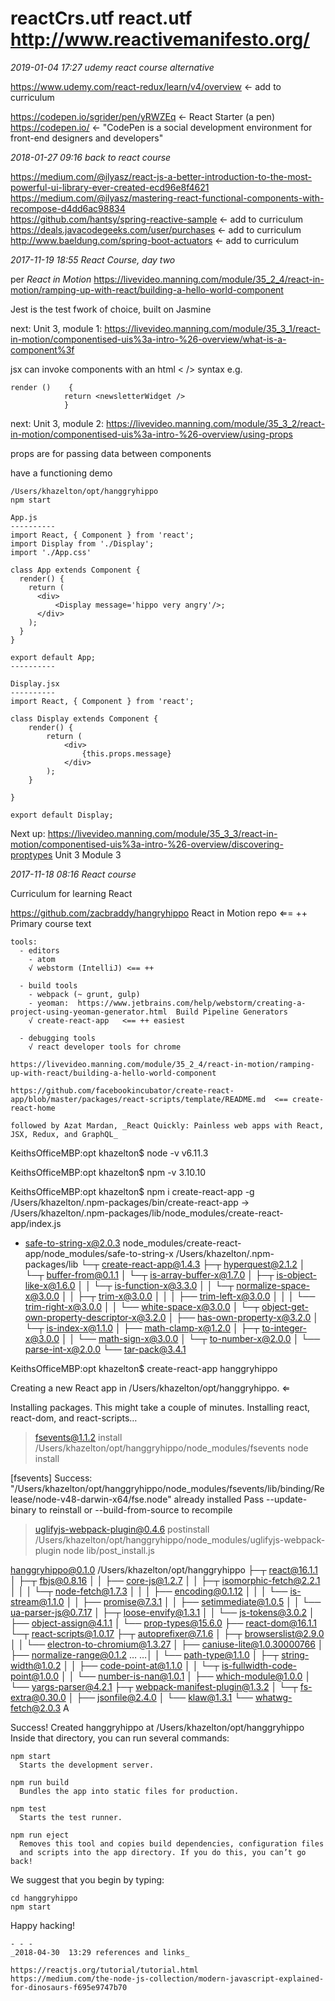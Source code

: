 # reactCrs.utf react.utf <http://www.reactivemanifesto.org/>

*2019-01-04 17:27 udemy react course alternative*

<https://www.udemy.com/react-redux/learn/v4/overview> ← add to
curriculum

<https://codepen.io/sgrider/pen/yRWZEq> ← React Starter (a pen)  
<https://codepen.io/> ← "CodePen is a social development environment for
front-end designers and developers"

*2018-01-27 09:16 back to react
course*

<https://medium.com/@ilyasz/react-js-a-better-introduction-to-the-most-powerful-ui-library-ever-created-ecd96e8f4621>  
<https://medium.com/@ilyasz/mastering-react-functional-components-with-recompose-d4dd6ac98834>  
<https://github.com/hantsy/spring-reactive-sample> ← add to curriculum  
<https://deals.javacodegeeks.com/user/purchases> ← add to curriculum  
<http://www.baeldung.com/spring-boot-actuators> ← add to curriculum  

*2017-11-19 18:55 React Course, day two*

per *React in Motion*
<https://livevideo.manning.com/module/35_2_4/react-in-motion/ramping-up-with-react/building-a-hello-world-component>

Jest is the test fwork of choice, built on Jasmine

next: Unit 3, module 1:
<https://livevideo.manning.com/module/35_3_1/react-in-motion/componentised-uis%3a-intro-%26-overview/what-is-a-component%3f>

jsx can invoke components with an html \< /\> syntax e.g.

    render ()    {
                return <newsletterWidget />
                }

next: Unit 3, module 2:
<https://livevideo.manning.com/module/35_3_2/react-in-motion/componentised-uis%3a-intro-%26-overview/using-props>

props are for passing data between components

have a functioning demo

    /Users/khazelton/opt/hanggryhippo
    npm start
    
    App.js
    ----------
    import React, { Component } from 'react';
    import Display from './Display';
    import './App.css'
    
    class App extends Component {
      render() {
        return (
          <div>
              <Display message='hippo very angry'/>;
          </div>
        );
      }
    }
    
    export default App;
    ----------
    
    Display.jsx
    ----------
    import React, { Component } from 'react';
    
    class Display extends Component {
        render() {
            return (
                <div>
                    {this.props.message}
                </div>
            );
        }
    
    }
    
    export default Display;

Next up:
<https://livevideo.manning.com/module/35_3_3/react-in-motion/componentised-uis%3a-intro-%26-overview/discovering-proptypes>
Unit 3 Module 3

*2017-11-18 08:16 React course*

Curriculum for learning React

<https://github.com/zacbraddy/hangryhippo> React in Motion repo ⇐= ++
Primary course text

    tools:
      - editors
        - atom
        √ webstorm (IntelliJ) <== ++
    
      - build tools
        - webpack (~ grunt, gulp)
        - yeoman:  https://www.jetbrains.com/help/webstorm/creating-a-project-using-yeoman-generator.html  Build Pipeline Generators
        √ create-react-app   <== ++ easiest
    
      - debugging tools
        √ react developer tools for chrome
    
    https://livevideo.manning.com/module/35_2_4/react-in-motion/ramping-up-with-react/building-a-hello-world-component
    
    https://github.com/facebookincubator/create-react-app/blob/master/packages/react-scripts/template/README.md  <== create-react-home
    
    followed by Azat Mardan, _React Quickly: Painless web apps with React, JSX, Redux, and GraphQL_

KeithsOfficeMBP:opt khazelton$ node -v v6.11.3

KeithsOfficeMBP:opt khazelton$ npm -v 3.10.10

KeithsOfficeMBP:opt khazelton$ npm i create-react-app -g
/Users/khazelton/.npm-packages/bin/create-react-app →
/Users/khazelton/.npm-packages/lib/node\_modules/create-react-app/index.js
- safe-to-string-x@2.0.3
node\_modules/create-react-app/node\_modules/safe-to-string-x
/Users/khazelton/.npm-packages/lib └─┬ create-react-app@1.4.3 ├─┬
hyperquest@2.1.2 │ └─┬ buffer-from@0.1.1 │ └─┬ is-array-buffer-x@1.7.0 │
├─┬ is-object-like-x@1.6.0 │ │ └─┬ is-function-x@3.3.0 │ │ └─┬
normalize-space-x@3.0.0 │ │ ├─┬ trim-x@3.0.0 │ │ │ ├── trim-left-x@3.0.0
│ │ │ └── trim-right-x@3.0.0 │ │ └── white-space-x@3.0.0 │ └─┬
object-get-own-property-descriptor-x@3.2.0 │ ├──
has-own-property-x@3.2.0 │ └─┬ is-index-x@1.1.0 │ ├── math-clamp-x@1.2.0
│ ├─┬ to-integer-x@3.0.0 │ │ └── math-sign-x@3.0.0 │ └─┬
to-number-x@2.0.0 │ └── parse-int-x@2.0.0 └── tar-pack@3.4.1

KeithsOfficeMBP:opt khazelton$ create-react-app hanggryhippo

Creating a new React app in /Users/khazelton/opt/hanggryhippo. ⇐

Installing packages. This might take a couple of minutes. Installing
react, react-dom, and react-scripts…​

> fsevents@1.1.2 install
> /Users/khazelton/opt/hanggryhippo/node\_modules/fsevents node install

\[fsevents\] Success:
"/Users/khazelton/opt/hanggryhippo/node\_modules/fsevents/lib/binding/Release/node-v48-darwin-x64/fse.node"
already installed Pass --update-binary to reinstall or
--build-from-source to recompile

> uglifyjs-webpack-plugin@0.4.6 postinstall
> /Users/khazelton/opt/hanggryhippo/node\_modules/uglifyjs-webpack-plugin
> node lib/post\_install.js

hanggryhippo@0.1.0 /Users/khazelton/opt/hanggryhippo ├─┬ react@16.1.1 │
├─┬ fbjs@0.8.16 │ │ ├── core-js@1.2.7 │ │ ├─┬ isomorphic-fetch@2.2.1 │
│ │ └─┬ node-fetch@1.7.3 │ │ │ ├── encoding@0.1.12 │ │ │ └──
is-stream@1.1.0 │ │ ├── promise@7.3.1 │ │ ├── setimmediate@1.0.5 │ │ └──
ua-parser-js@0.7.17 │ ├─┬ loose-envify@1.3.1 │ │ └── js-tokens@3.0.2 │
├── object-assign@4.1.1 │ └── prop-types@15.6.0 ├── react-dom@16.1.1
└─┬ react-scripts@1.0.17 ├─┬ autoprefixer@7.1.6 │ ├─┬ browserslist@2.9.0
│ │ └── electron-to-chromium@1.3.27 │ ├── caniuse-lite@1.0.30000766 │
├── normalize-range@0.1.2 …​ …​ │ │ └── path-type@1.1.0 │ ├─┬
string-width@1.0.2 │ │ ├── code-point-at@1.1.0 │ │ └─┬
is-fullwidth-code-point@1.0.0 │ │ └── number-is-nan@1.0.1 │ ├──
which-module@1.0.0 │ └── yargs-parser@4.2.1 ├─┬
webpack-manifest-plugin@1.3.2 │ └─┬ fs-extra@0.30.0 │ ├── jsonfile@2.4.0
│ └── klaw@1.3.1 └── whatwg-fetch@2.0.3 A

Success\! Created hanggryhippo at /Users/khazelton/opt/hanggryhippo
Inside that directory, you can run several commands:

    npm start
      Starts the development server.

    npm run build
      Bundles the app into static files for production.

    npm test
      Starts the test runner.

    npm run eject
      Removes this tool and copies build dependencies, configuration files
      and scripts into the app directory. If you do this, you can’t go back!

We suggest that you begin by typing:

    cd hanggryhippo
    npm start

Happy hacking\!

    - - -
    _2018-04-30  13:29 references and links_
    
    https://reactjs.org/tutorial/tutorial.html
    https://medium.com/the-node-js-collection/modern-javascript-explained-for-dinosaurs-f695e9747b70

